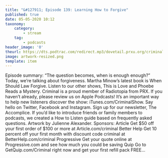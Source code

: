 ```yaml
---
title: "&#127911; Episode 139: Learning How to Forgive"
published: true
date: 05-05-2020 10:12
taxonomy:
    category:
        - stream
    tag:
        - podcasts
header_image: '0'
theurl: https://dts.podtrac.com/redirect.mp3/dovetail.prxu.org/criminal/8eb9cb3d-5bfb-499c-9d8b-07fa4acebf0c/Episode_139_Learning_How_to_Forgive_Part_1.mp3
image: artwork-resized.png
template: item
--- 
```

Episode summary: “The question becomes, when is enough enough?” Today, we’re talking about forgiveness. Martha Minow’s latest book is When Should Law Forgive. Listen to our other shows, This is Love and Phoebe Reads a Mystery. Criminal is a proud member of Radiotopia from PRX. If you haven’t already, please review us on Apple Podcasts! It’s an important way to help new listeners discover the show: iTunes.com/CriminalShow. Say hello on Twitter, Facebook and Instagram. Sign up for our newsletter, The Accomplice. If you’d like to introduce friends or family members to podcasts, we created a How to Listen guide based on frequently asked questions. Artwork by Julienne Alexander. Sponsors: Article Get $50 off your first order of $100 or more at Article.com/criminal Better Help Get 10 percent off your first month with discount code criminal at BetterHelp.com/criminal Progressive Get your quote online at Progressive.com and see how much you could be saving Quip Go to GetQuip.com/Criminal right now and get your first refill pack FREE…
